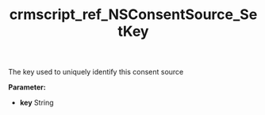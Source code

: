 ﻿---
title: crmscript_ref_NSConsentSource_SetKey
description: NSConsentSource.SetKey(String key)
intellisense: NSConsentSource.SetKey
keywords: NSConsentSource, GetKey
so.topic: reference
---

The key used to uniquely identify this consent source

**Parameter:** 
 - **key** String

